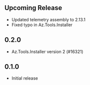 ## Upcoming Release
* Updated telemetry assembly to 2.13.1
* Fixed typo in Az.Tools.Installer

## 0.2.0
* Az.Tools.Installer version 2 (#16321)

## 0.1.0
* Initial release
